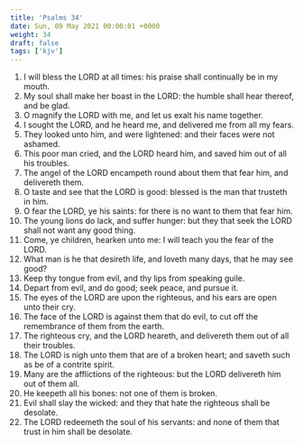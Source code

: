 ```yaml
---
title: 'Psalms 34'
date: Sun, 09 May 2021 00:00:01 +0000
weight: 34
draft: false
tags: ['kjv'] 
---
```


1. I will bless the LORD at all times: his praise shall continually be in my mouth.
2. My soul shall make her boast in the LORD: the humble shall hear thereof, and be glad.
3. O magnify the LORD with me, and let us exalt his name together.
4. I sought the LORD, and he heard me, and delivered me from all my fears.
5. They looked unto him, and were lightened: and their faces were not ashamed.
6. This poor man cried, and the LORD heard him, and saved him out of all his troubles.
7. The angel of the LORD encampeth round about them that fear him, and delivereth them.
8. O taste and see that the LORD is good: blessed is the man that trusteth in him.
9. O fear the LORD, ye his saints: for there is no want to them that fear him.
10. The young lions do lack, and suffer hunger: but they that seek the LORD shall not want any good thing.
11. Come, ye children, hearken unto me: I will teach you the fear of the LORD.
12. What man is he that desireth life, and loveth many days, that he may see good?
13. Keep thy tongue from evil, and thy lips from speaking guile.
14. Depart from evil, and do good; seek peace, and pursue it.
15. The eyes of the LORD are upon the righteous, and his ears are open unto their cry.
16. The face of the LORD is against them that do evil, to cut off the remembrance of them from the earth.
17. The righteous cry, and the LORD heareth, and delivereth them out of all their troubles.
18. The LORD is nigh unto them that are of a broken heart; and saveth such as be of a contrite spirit.
19. Many are the afflictions of the righteous: but the LORD delivereth him out of them all.
20. He keepeth all his bones: not one of them is broken.
21. Evil shall slay the wicked: and they that hate the righteous shall be desolate.
22. The LORD redeemeth the soul of his servants: and none of them that trust in him shall be desolate.
